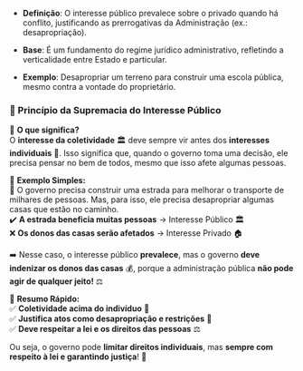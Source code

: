 - **Definição**: O interesse público prevalece sobre o privado quando há conflito, justificando as prerrogativas da Administração (ex.: desapropriação).
  
- **Base**: É um fundamento do regime jurídico administrativo, refletindo a verticalidade entre Estado e particular.
  
- **Exemplo**: Desapropriar um terreno para construir uma escola pública, mesmo contra a vontade do proprietário.

### **📌 Princípio da Supremacia do Interesse Público**

🔹 **O que significa?**  
O **interesse da coletividade** 🏛️ deve sempre vir antes dos **interesses individuais** 👤. Isso significa que, quando o governo toma uma decisão, ele precisa pensar no bem de todos, mesmo que isso afete algumas pessoas.

🔹 **Exemplo Simples:**  
🚧 O governo precisa construir uma estrada para melhorar o transporte de milhares de pessoas. Mas, para isso, ele precisa desapropriar algumas casas que estão no caminho.  
✔️ **A estrada beneficia muitas pessoas** → Interesse Público 🏛️  
❌ **Os donos das casas serão afetados** → Interesse Privado 🏠

➡️ Nesse caso, o interesse público **prevalece**, mas o governo **deve indenizar os donos das casas** 💰, porque a administração pública **não pode agir de qualquer jeito!** ⚖️

🔹 **Resumo Rápido:**  
✅ **Coletividade acima do indivíduo** 👥  
✅ **Justifica atos como desapropriação e restrições** 🚧  
✅ **Deve respeitar a lei e os direitos das pessoas** ⚖️

Ou seja, o governo pode **limitar direitos individuais**, mas **sempre com respeito à lei e garantindo justiça**! 🚀